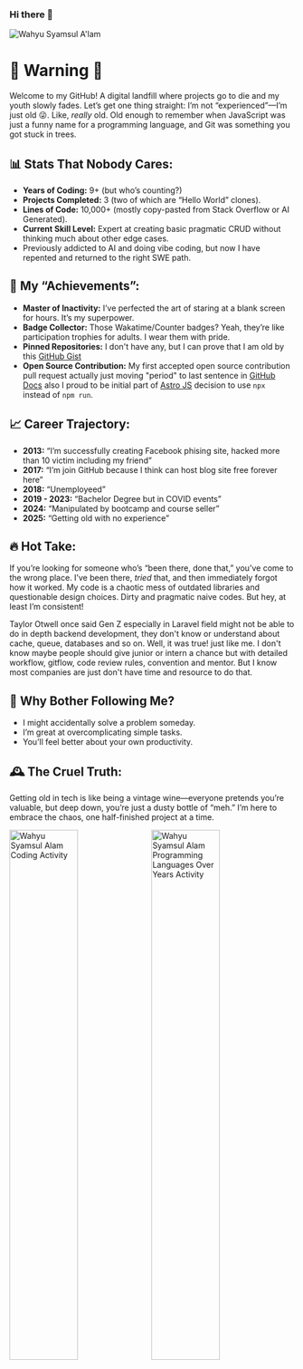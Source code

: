 ### Hi there 👋

![Wahyu Syamsul A'lam](https://komarev.com/ghpvc/?username=wahyusa "Wahyu Syamsul A'lam")

# 🚨 Warning 🚨

Welcome to my GitHub! A digital landfill where projects go to die and my youth slowly fades. Let’s get one thing straight: I’m not “experienced”—I’m just old 😜. Like, *really* old. Old enough to remember when JavaScript was just a funny name for a programming language, and Git was something you got stuck in trees.  

## 📊 Stats That Nobody Cares:
- **Years of Coding:** 9+ (but who’s counting?)  
- **Projects Completed:** 3 (two of which are “Hello World” clones).  
- **Lines of Code:** 10,000+ (mostly copy-pasted from Stack Overflow or AI Generated).  
- **Current Skill Level:** Expert at creating basic pragmatic CRUD without thinking much about other edge cases.
- Previously addicted to AI and doing vibe coding, but now I have repented and returned to the right SWE path.

## 🎯 My “Achievements”:
- **Master of Inactivity:** I’ve perfected the art of staring at a blank screen for hours. It’s my superpower.  
- **Badge Collector:** Those Wakatime/Counter badges? Yeah, they’re like participation trophies for adults. I wear them with pride.  
- **Pinned Repositories:** I don't have any, but I can prove that I am old by this [GitHub Gist](https://gist.github.com/wahyusa/e34ed057bac98417b96556cb37933c52)
- **Open Source Contribution:** My first accepted open source contribution pull request actually just moving "period" to last sentence in [GitHub Docs](https://github.com/github/docs/commit/f50aaf6babbdc93f7f6a59119e33685d01cc9ce9) also I proud to be initial part of [Astro JS](https://github.com/withastro/astro/pull/4384) decision to use `npx` instead of `npm run`.

## 📈 Career Trajectory:
- **2013:** “I’m successfully creating Facebook phising site, hacked more than 10 victim including my friend”  
- **2017:** “I’m join GitHub because I think can host blog site free forever here”  
- **2018:** “Unemployeed”
- **2019 - 2023:** “Bachelor Degree but in COVID events”
- **2024:** “Manipulated by bootcamp and course seller”
- **2025:** “Getting old with no experience”

## 🔥 Hot Take:
If you’re looking for someone who’s “been there, done that,” you’ve come to the wrong place. I’ve been there, *tried* that, and then immediately forgot how it worked. My code is a chaotic mess of outdated libraries and questionable design choices. Dirty and pragmatic naive codes. But hey, at least I’m consistent!

Taylor Otwell once said Gen Z especially in Laravel field might not be able to do in depth backend development, they don't know or understand about cache, queue, databases and so on. Well, it was true! just like me. I don't know maybe people should give junior or intern a chance but with detailed workflow, gitflow, code review rules, convention and mentor. But I know most companies are just don't have time and resource to do that.

## 🚫 Why Bother Following Me?
- I might accidentally solve a problem someday.  
- I’m great at overcomplicating simple tasks.  
- You’ll feel better about your own productivity.  

## 🕰️ The Cruel Truth:
Getting old in tech is like being a vintage wine—everyone pretends you’re valuable, but deep down, you’re just a dusty bottle of “meh.” I’m here to embrace the chaos, one half-finished project at a time.  

<section>
<img src="https://wakatime.com/share/@wahyusa/71791850-ac03-4f54-a567-bc36e543669f.svg" style="width:49%" alt="Wahyu Syamsul Alam Coding Activity">
<img src="https://wakatime.com/share/@wahyusa/6b00e2e6-6bb9-4a8d-a455-8d8325d2e4f9.svg" style="width:49%" alt="Wahyu Syamsul Alam Programming Languages Over Years Activity">
</section>
<!--
**wahyusa/wahyusa** is a ✨ _special_ ✨ repository because its `README.md` (this file) appears on your GitHub profile.

Here are some ideas to get you started:

- 🔭 I’m currently working on ...
- 🌱 I’m currently learning ...
- 👯 I’m looking to collaborate on ...
- 🤔 I’m looking for help with ...
- 💬 Ask me about ...
- 📫 How to reach me: ...
- 😄 Pronouns: ...
- ⚡ Fun fact: ...
-->
